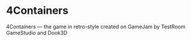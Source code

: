 # 4Containers
4Containers — the game in retro-style created on GameJam by TestRoom GameStudio and Dook3D 
